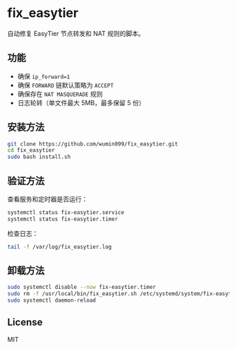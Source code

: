 # fix_easytier

自动修复 EasyTier 节点转发和 NAT 规则的脚本。

## 功能
- 确保 `ip_forward=1`
- 确保 `FORWARD` 链默认策略为 `ACCEPT`
- 确保存在 `NAT MASQUERADE` 规则
- 日志轮转（单文件最大 5MB，最多保留 5 份）

## 安装方法
```bash
git clone https://github.com/wumin099/fix_easytier.git
cd fix_easytier
sudo bash install.sh
```

## 验证方法
查看服务和定时器是否运行：
```bash
systemctl status fix-easytier.service
systemctl status fix-easytier.timer
```

检查日志：
```bash
tail -f /var/log/fix_easytier.log
```

## 卸载方法
```bash
sudo systemctl disable --now fix-easytier.timer
sudo rm -f /usr/local/bin/fix_easytier.sh /etc/systemd/system/fix-easytier.* /var/log/fix_easytier.log*
sudo systemctl daemon-reload
```

## License
MIT
